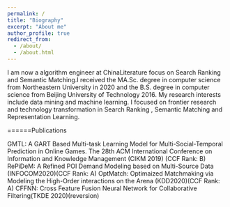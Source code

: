 ```yaml
---
permalink: /
title: "Biography"
excerpt: "About me"
author_profile: true
redirect_from: 
  - /about/
  - /about.html
---
```


I am now a algorithm engineer at ChinaLiterature focus on Search Ranking and Semantic Matching.I received the MA.Sc. degree in computer science from Northeastern University in 2020 and the B.S. degree in computer science from Beijing University of Technology 2016. My research interests include data mining and machine learning. I focused on frontier research and technology transformation in Search Ranking , Semantic Matching and Representation Learning.


======Publications

GMTL: A GART Based Multi-task Learning Model for Multi-Social-Temporal Prediction in Online Games. The 28th ACM International Conference on Information and Knowledge Management (CIKM 2019) (CCF Rank: B)
RePiDeM: A Refined POI Demand Modeling based on Multi-Source Data (INFOCOM2020)(CCF Rank: A)
OptMatch: Optimaized Matchmaking via Modeling the High-Order interactions on the Arena (KDD2020)(CCF Rank: A)
CFFNN: Cross Feature Fusion Neural Network for Collaborative Filtering(TKDE 2020)(reversion)



